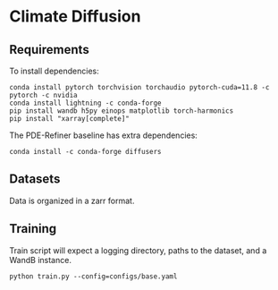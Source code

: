 # Climate Diffusion

## Requirements
To install dependencies:
```
conda install pytorch torchvision torchaudio pytorch-cuda=11.8 -c pytorch -c nvidia
conda install lightning -c conda-forge
pip install wandb h5py einops matplotlib torch-harmonics 
pip install "xarray[complete]" 
```

The PDE-Refiner baseline has extra dependencies:
```
conda install -c conda-forge diffusers
```

## Datasets

Data is organized in a zarr format. 

## Training
Train script will expect a logging directory, paths to the dataset, and a WandB instance.
```
python train.py --config=configs/base.yaml
```